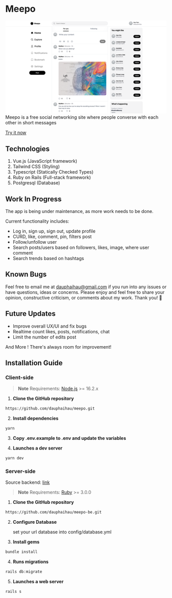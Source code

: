 # Meepo
![Screenshot](./public/preview.png)
Meepo is a free social networking site where people converse with each other in short messages

<a href="https://meepo-app.onrender.com">Try it now</a>

## Technologies
1. Vue.js (JavaScript framework)
2. Tailwind CSS (Styling)
3. Typescript (Statically Checked Types)
4. Ruby on Rails (Full-stack framework)
5. Postgresql (Database)

## Work In Progress
The app is being under maintenance, as more work needs to be done.

Current functionality includes:
- Log in, sign up, sign out, update profile
- CURD, like, comment, pin, filters post
- Follow/unfollow user
- Search posts/users based on followers, likes, image, where user comment 
- Search trends based on hashtags 

## Known Bugs
Feel free to email me at dauphaihau@gmail.com if you run into any issues or have questions, ideas or concerns. Please enjoy
and feel free to share your opinion, constructive criticism, or comments about my work. Thank you! 🙂

## Future Updates
- Improve overall UX/UI and fix bugs
- Realtime count likes, posts, notifications, chat
- Limit the number of edits post

And More ! There's always room for improvement!

## Installation Guide
### Client-side
> **Note**
> Requirements: [Node.js](https://nodejs.org) >= 16.2.x
 
1. **Clone the GitHub repository**
```bash
https://github.com/dauphaihau/meepo.git
```
2. **Install dependencies**
```bash
yarn
```
3. **Copy .env.example to .env and update the variables**
 

4. **Launches a dev server**
```bash
yarn dev
```
### Server-side

Source backend: <a href="https://github.com/dauphaihau/meepo-be">link</a>
> **Note**
> Requirements: [Ruby](https://www.ruby-lang.org/en/) >= 3.0.0

1. **Clone the GitHub repository**
```bash
https://github.com/dauphaihau/meepo-be.git
```

2. **Configure Database**
 
    set your url database into config/database.yml 
 

3. **Install gems**
```bash
bundle install
```

4. **Runs migrations**
```bash
rails db:migrate
```
5. **Launches a web server**
```bash
rails s
```
